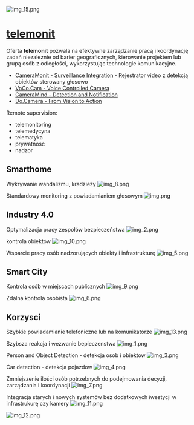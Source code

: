 ![img_15.png](img_15.png)
# [telemonit](https://www.telemonit.com/)


Oferta **telemonit** pozwala na efektywne zarządzanie pracą i koordynację zadań niezależnie od barier geograficznych, kierowanie projektem lub grupą osób z odległości, wykorzystując technologie komunikacyjne.

+ [CameraMonit - Surveillance Integration](http://www.cameramonit.com) - Rejestrator video z detekcją obiektów sterowany głosowo
+ [VoCo.Cam - Voice Controlled Camera](http://www.vococam.com)
+ [CameraMind - Detection and Notification](http://www.cameramind.com)
+ [Do.Camera - From Vision to Action](http://www.docamera.com)



Remote supervision:
+ telemonitoring
+ telemedycyna
+ telematyka
+ prywatnosc
+ nadzor



## Smarthome

Wykrywanie wandalizmu, kradzieży
![img_8.png](img_8.png)


Standardowy monitoring z powiadamianiem głosowym
![img.png](img.png)




## Industry 4.0


Optymalizacja pracy zespołów bezpieczeństwa
![img_2.png](img_2.png)


kontrola obiektów
![img_10.png](img_10.png)


Wsparcie pracy osób nadzorujących obiekty i infrastrukturę
![img_5.png](img_5.png)




## Smart City


Kontrola osób w miejscach publicznych
![img_9.png](img_9.png)


Zdalna kontrola osobista
![img_6.png](img_6.png)




## Korzysci 

Szybkie powiadamianie telefoniczne lub na komunikatorze
![img_13.png](img_13.png)


Szybsza reakcja i wezwanie bepieczenstwa
![img_1.png](img_1.png)


Person and Object Detection - detekcja osob i obiektow
![img_3.png](img_3.png)

Car detection - detekcja pojazdow
![img_4.png](img_4.png)


Zmniejszenie ilości osób potrzebnych do podejmowania decyzji, zarządzania i koordynacji
![img_7.png](img_7.png)


Integracja starych i nowych systemów bez dodatkowych iwestycji w infrastrukurę czy kamery
![img_11.png](img_11.png)

![img_12.png](img_12.png)

